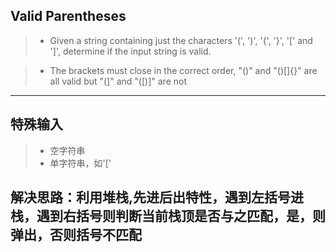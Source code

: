 ## Valid Parentheses
> * Given a string containing just the characters '(', ')', '{', '}', '[' and ']', determine if the input string is valid.

> * The brackets must close in the correct order, "()" and "()[]{}" are all valid but "(]" and "([)]" are not

-------
## 特殊输入
> * 空字符串
> * 单字符串，如'['

## 解决思路：利用堆栈,先进后出特性，遇到左括号进栈，遇到右括号则判断当前栈顶是否与之匹配，是，则弹出，否则括号不匹配
